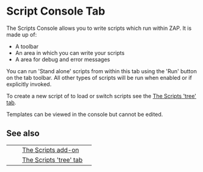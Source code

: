 # Script Console Tab #

The Scripts Console allows you to write scripts which run within ZAP.
It is made up of:

 *  A toolbar
 *  An area in which you can write your scripts
 *  A area for debug and error messages

You can run 'Stand alone' scripts from within this tab using the 'Run' button on the tab toolbar.
All other types of scripts will be run when enabled or if explicitly invoked.

To create a new script of to load or switch scripts see the [The Scripts 'tree' tab][The Scripts _tree_ tab].

Templates can be viewed in the console but cannot be edited.

## See also ##

<table> 
 <tbody>
  <tr> 
   <td>&nbsp;&nbsp;&nbsp;&nbsp;</td> 
   <td><a href="HelpAddonsScriptsScripts" rel="nofollow">The Scripts add-on</a></td>
   <td></td> 
  </tr> 
  <tr> 
   <td>&nbsp;&nbsp;&nbsp;&nbsp;</td> 
   <td><a href="HelpAddonsScriptsTree" rel="nofollow">The Scripts 'tree' tab</a></td>
   <td></td> 
  </tr> 
 </tbody>
</table>


[The Scripts _tree_ tab]: HelpAddonsScriptsTree
